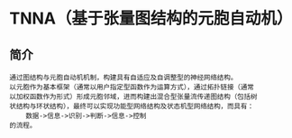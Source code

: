 # TNNA（基于张量图结构的元胞自动机）
## 简介
    通过图结构与元胞自动机机制，构建具有自适应及自调整型的神经网络结构。
    以元胞作为基本框架（通常以用户指定型函数作为运算方式），通过拓扑链接（通常
    以加权函数作为形式）形成元胞邻域，进而构建出混合型张量流传递图结构（包括树
    状结构与环状结构），最终可以实现功能型网络结构及状态机型网络结构，而具有：
        数据->信息->识别->判断->信息->控制
    的流程。